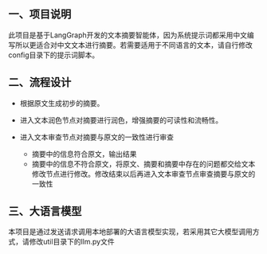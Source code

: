 ## 一、项目说明

此项目是基于LangGraph开发的文本摘要智能体，因为系统提示词都采用中文编写所以更适合对中文文本进行摘要。若需要适用于不同语言的文本，请自行修改config目录下的提示词脚本。

## 二、流程设计

- 根据原文生成初步的摘要。
- 进入文本润色节点对摘要进行润色，增强摘要的可读性和流畅性。
- 进入文本审查节点对摘要与原文的一致性进行审查

  - 摘要中的信息符合原文，输出结果
  - 摘要中的信息不符合原文，将原文、摘要和摘要中存在的问题都交给文本修改节点进行修改。修改结束以后再进入文本审查节点审查摘要与原文的一致性

## 三、大语言模型

本项目是通过发送请求调用本地部署的大语言模型实现，若采用其它大模型调用方式，请修改util目录下的llm.py文件

